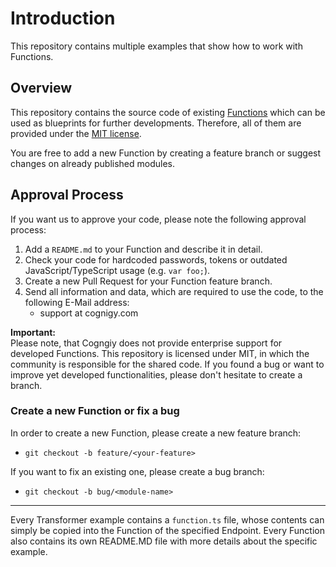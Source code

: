 # Introduction

This repository contains multiple examples that show how to work with Functions.

## Overview

This repository contains the source code of existing [Functions](https://docs.cognigy.com/docs/cognigy-functions-1) which can be used as blueprints for further developments. Therefore, all of them are provided under the [MIT license](./LICENSE).

You are free to add a new Function by creating a feature branch or suggest changes on already published modules.


## Approval Process

If you want us to approve your code, please note the following approval process:

1. Add a `README.md` to your Function and describe it in detail.
2. Check your code for hardcoded passwords, tokens or outdated JavaScript/TypeScript usage (e.g. `var foo;`).
3. Create a new Pull Request for your Function feature branch.
4. Send all information and data, which are required to use the code, to the following E-Mail address:
    - support at cognigy.com

**Important:** \
Please note, that Cogngiy does not provide enterprise support for developed Functions. This repository is licensed under MIT, in which the community is responsible for the shared code. If you found a bug or want to improve yet developed functionalities, please don't hesitate to create a branch.

### Create a new Function or fix a bug

In order to create a new Function, please create a new feature branch:

- `git checkout -b feature/<your-feature>`

If you want to fix an existing one, please create a bug branch:

- `git checkout -b bug/<module-name>`

---

Every Transformer example contains a ``function.ts`` file, whose contents can simply be copied into the Function of the specified Endpoint. Every Function also contains its own README.MD file with more details about the specific example.
